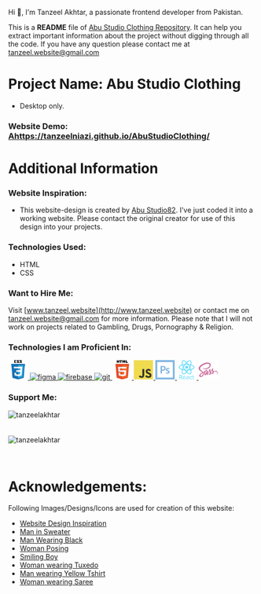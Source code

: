 Hi 👋, I'm Tanzeel Akhtar, a passionate frontend developer from Pakistan.

This is a **README** file of [Abu Studio Clothing Repository](https://github.com/tanzeelNiazi/AbuStudioClothing). It can help you extract important information about the project without digging through all the code. If you have any question please contact me at tanzeel.website@gmail.com

# Project Name: Abu Studio Clothing

- Desktop only.

### Website Demo: [Ahttps://tanzeelniazi.github.io/AbuStudioClothing/](https://tanzeelniazi.github.io/AbuStudioClothing/)

# Additional Information

### Website Inspiration:

- This website-design is created by [Abu Studio82](https://www.behance.net/abustudio82). I've just coded it into a working website. Please contact the original creator for use of this design into your projects.

### Technologies Used:

- HTML
- CSS

### Want to Hire Me:

Visit [www.tanzeel.website](http://www.tanzeel.website) or contact me on tanzeel.website@gmail.com for more information. Please note that I will not work on projects related to Gambling, Drugs, Pornography & Religion.

### Technologies I am Proficient In:

<p align="left"> <a href="https://www.w3schools.com/css/" target="_blank" rel="noreferrer"> <img src="https://raw.githubusercontent.com/devicons/devicon/master/icons/css3/css3-original-wordmark.svg" alt="css3" width="40" height="40"/> </a> <a href="https://www.figma.com/" target="_blank" rel="noreferrer"> <img src="https://www.vectorlogo.zone/logos/figma/figma-icon.svg" alt="figma" width="40" height="40"/> </a> <a href="https://firebase.google.com/" target="_blank" rel="noreferrer"> <img src="https://www.vectorlogo.zone/logos/firebase/firebase-icon.svg" alt="firebase" width="40" height="40"/> </a> <a href="https://git-scm.com/" target="_blank" rel="noreferrer"> <img src="https://www.vectorlogo.zone/logos/git-scm/git-scm-icon.svg" alt="git" width="40" height="40"/> </a> <a href="https://www.w3.org/html/" target="_blank" rel="noreferrer"> <img src="https://raw.githubusercontent.com/devicons/devicon/master/icons/html5/html5-original-wordmark.svg" alt="html5" width="40" height="40"/> </a> <a href="https://developer.mozilla.org/en-US/docs/Web/JavaScript" target="_blank" rel="noreferrer"> <img src="https://raw.githubusercontent.com/devicons/devicon/master/icons/javascript/javascript-original.svg" alt="javascript" width="40" height="40"/> </a> <a href="https://www.photoshop.com/en" target="_blank" rel="noreferrer"> <img src="https://raw.githubusercontent.com/devicons/devicon/master/icons/photoshop/photoshop-line.svg" alt="photoshop" width="40" height="40"/> </a> <a href="https://reactjs.org/" target="_blank" rel="noreferrer"> <img src="https://raw.githubusercontent.com/devicons/devicon/master/icons/react/react-original-wordmark.svg" alt="react" width="40" height="40"/> </a> <a href="https://sass-lang.com" target="_blank" rel="noreferrer"> <img src="https://raw.githubusercontent.com/devicons/devicon/master/icons/sass/sass-original.svg" alt="sass" width="40" height="40"/> </a> </p>

<h3 align="left">Support Me:</h3>
<p><a href="https://www.buymeacoffee.com/tanzeelakhtar"> <img align="left" src="https://cdn.buymeacoffee.com/buttons/v2/default-yellow.png" height="50" width="210" alt="tanzeelakhtar" /></a>

<br />
<br />
<br />
<a href="https://ko-fi.com/tanzeelakhtar"> <img align="left" src="https://cdn.ko-fi.com/cdn/kofi3.png?v=3" height="50" width="210" alt="tanzeelakhtar" /></a></p>

<br><br>

# Acknowledgements:

Following Images/Designs/Icons are used for creation of this website:

- [Website Design Inspiration](https://www.behance.net/gallery/147076115/E-commerce-website-landing-page/modules/830882561)
- [Man in Sweater](https://www.pexels.com/photo/man-in-a-sweater-and-black-pants-6626903/)
- [Man Wearing Black](https://www.pexels.com/photo/man-wearing-black-suit-2955376/)
- [Woman Posing](https://www.pexels.com/photo/a-young-woman-posing-in-a-red-jacket-9286274/)
- [Smiling Boy](https://www.pexels.com/photo/smiling-boy-wearing-white-shirt-leaning-on-wall-1620796/)
- [Woman wearing Tuxedo](https://www.pexels.com/photo/blond-woman-with-long-hair-wearing-tuxedo-10040257/)
- [Man wearing Yellow Tshirt](https://www.pexels.com/photo/man-wearing-yellow-crew-neck-t-shirt-and-blue-denim-jeans-1018911/)
- [Woman wearing Saree](https://www.pexels.com/photo/photo-of-woman-wearing-red-sari-2531734/)
